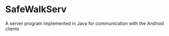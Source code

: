 SafeWalkServ
============

A server program implemented in Java for communication with the Android clients
